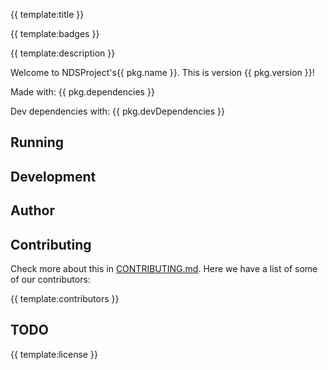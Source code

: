 {{ template:title }}

{{ template:badges }}

{{ template:description }}

Welcome to NDSProject's{{ pkg.name }}. This is version {{ pkg.version }}!

Made with:
{{ pkg.dependencies }}

Dev dependencies with:
{{ pkg.devDependencies }}

## Running

## Development

## Author

## Contributing

Check more about this in [CONTRIBUTING.md](CONTRIBUTING.md). Here we have a list of some of our contributors:

{{ template:contributors }}

## TODO

{{ template:license }}

